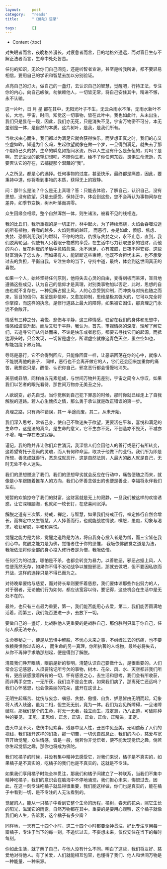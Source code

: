 ```yaml
---
layout:		post
category:	"reads"
title:		"《佛陀》语录"

tags:		[]
---
```

- Content
{:toc}


对失眠者而言，夜晚格外漫长，对疲惫者而言，目的地格外遥远，而对盲目生存不解正法者而言，生命中处处皆苦。



任何的知识，无论你们自己阅览，还是听智者宣讲，甚至是听我所讲，都不要轻易相信，要用自己的学识和智慧去加以分别验证。



点亮自己的灯火，做自己的一盏灯，去认识自己的智慧，觉醒吧，行持正法，专注你的内心，向自己皈依，勿依赖他人，一切皆无常，将自己安住其中，精进不懈，永不认输。



这一片叶，日 月 星 都在其中，无阳光叶子不生，无云朵雨水不落，无雨水新叶不长，大地，宇宙，时间，知觉这一切事物，皆在此叶中。我也如此叶，从未出生，我们只是昙花一现，因此，我们亦无死，只是消失不见，宇宙万物密不可分，本无差别是一体，是自然的本质。这片树叶，是我，是我们所有。



当欲求由心而生，我们都以为满足它就会获得快乐，而梦想正真之时，我们的心又空虚如昨，知道为什么吗，生起欲望就像在做一个梦，一旦得到满足，就失去了那个期待已久的梦，生命的瞬息如指间水流，所以人生没有什么是永恒的，对吗？是啊，忘记尘世的欲望幻想吧，不随你生死，给不了你任何东西，畏惧生命流逝，先要否认它的存在，去捕捉那个潜藏的“我”。



人之所见，都是心的选择。任何事物的过度，甚至快乐，最终都是痛苦，因此，要秉持中道，你将看到事物的本质，获得无上的寂静。



问：那什么是法？什么是无上真理？答：只能去体验，了解自己，认识自己，没有思想，没有欲望，只是去感受，保持正中，体会到这些，您不会再认为事物间存在差异，如季节变换，树木叶落而凋零。



众生因缘会相续，整个自然浑然一体，则生诸法，被看不见的线相连。



我的比丘们，我所重视的是一切正行，林中起火，为了持续燃烧，火焰会吞噬沿途的所有植物，吞噬的越多，火焰则燃的越旺， 而恶行，亦是如此，愤怒、焦虑、贪婪、恐惧利用我们的燃料，不停的灼烧，仇恨与贪婪之火，永不止息，直到，我们脱离轮回，假使有人只着眼于物质的享受，在生活中尽力获取更多的钱财，而他的内心，反在纠缠的矛盾中愈陷愈深，永不满足，心有戚戚，日夜不得安寝，这些财富消失了怎么办，而如果有人，能斩断这些束缚，他既不会担忧未来，也不承受过去的负担，平衡自我，专注生命的当下，守持中道，最终，体会到这世间真正的喜悦。



如果一个人，始终坚持任何原则，他将失去心灵的自由，变得刻板而呆滞，盲目地遵循这些成见，认为自己的信仰才是真理，对别类事物加以否定，此时，思想的自由也就不复存在，一种见解占据上风，人的心念受到抑制，而冲突与对抗也随之而来，盲目的信仰，甚至是非信仰，又愈加抑制，思维是极其强大的，它可以完全将你掌控，而这样的执念，是修行道路上最大的障碍，如果被它困住，那真理之门永远不会敞开。



情感有三种之分，喜悦、悲伤与平静，这三种情感，驻留在我们的身体和思想中，情感如波浪升起，而后又归于平静，我认为，首先，审视情感的深度，理解了解它们，去追寻它们从何处而来，不论是快乐或者悲伤，都要去寻找它们的起源，而抵达源头时，只会发现，一切皆是虚空，所谓虚空就像这青色天空，虽空空如也， 却能包绕下界万物。



辱骂是恶行，它不会得到回应，只能像回音一样，让恶语回荡在你的心中，就像人不能脱离他的影子， 同样，恶行也不会离开做它的人，它们还会回来加重你的痛苦，我想说只是，醒悟、认识你自己，邪念恶行都会慢慢地消失。



美丽或丑陋，同样由五元素组成，与世间万物并无差别，宇宙之简令人惊叹，如果我们以艺者的眼光看待，那世间万物亦无美丑之分。



人欲蜕变，必先自觉。当你觉察到自己犯下罪恶的时候，那时你就已经走上了自我解脱的道路。若人心生愧疚之情，那么勇于承认就是改正错误的第一步。



真理之路，只有两种错误，其一 半途而废，其二，从未开始。



我们深入思考，常省己身，使自己不致迷失于欲望，更要活在平和，喜悦和满足的生命中，这是法的真义，是生命的意义，它不生亦不死，不创造亦不毁灭，不减亦不增，唯一存在者是寂静。



谨记，我的路并非让你们弃世消沉，我深信人们会因他人的善行或恶行有所转变，这希望寄托于高尚的灵魂，而人有何种命运，取决于他做下的业行。我们所为即是所想，善念成就善行，恶念成就恶行，这是自然法则，人最大的敌人就是自己，无时无处不令人迷失。



我们的思想塑造了我们，我们的思想卑劣就会反应在行动中，痛苦便随之而来，就像是小车跟随着推车人的方向，我们心怀善念做出的也便是善业，幸福将永伴我们左右。



短暂的欢愉掠夺了我们的财富，这财富就是无上的寂静，一旦我们被这样的欢愉诱惑，让它深植脑海，也就如一枚长钉，在悲喜间沉浮。



解脱之道有三次第，持戒，禅定，与智慧，如果我们持戒正行，禅定修行自然会增长，而禅定中又生智慧，人人择善而行，也就能战胜情欲，嗔怒，愚痴，幻象与渴求，收获解脱，平和和喜悦。



觉醒之能力是为佛，觉醒之道路是为法，将自我身心投入者是为僧，而三宝皆在我们心中。觉醒之能力是为佛，觉悟者住于你的思惟， 我皈依佛醒觉之道是为法， 我皈依法将你全部的身心投入修行者是为僧，我皈依僧。



任何行为的过度，哪怕是不杀，也都会转变为暴力。以善胜恶，邪恶占据上风，人性便荡然无存，如果你不得不发动战争以摧毁邪恶，那就去做吧，但不要因私欲而开战，这样的选择只是不得已而为之。



对待晚辈要给与慈爱，而对待长辈则要怀着慈悲，我们要体谅那些作出努力的人，对于弱者，无论他们行为如何，都应该宽容以待，要记得，这些机会在生活中是无处不在的。



最终，也只有三点最为重要，第一，我们能否能用心去爱，第二，我们能否圆满地活着，而第三，我们能否更进一步，去放下一切。



要做自己的一盏灯，比战胜他人更重要的是战胜自己，那份胜利只属于你自己，任何人都无法夺去。



生命奥秘之一，便是从恐惧中解脱，不忧心未来之事，不纠缠过去的伤痛，也不要依赖畏惧你过去的人， 而生命的另一真理，你所执著的人或物，最终必将失去，从你不再伸手求助那刻起，便是得到了解脱。



清晨我们睁开眼睛，眼前是新的黎明，清楚认识自己要做什么，是很重要的。人们常会忘记感恩，人须要铭记所亏欠的事物，树木、花朵、风、水、天空都非我们所有，更应该感激着所有的一切，怀有感恩之心，去生活和思考，我们会有所收获，而非两手空空，一无所获，我们岂不是会生病，如果我们病了，那离死亡还远吗？我们心怀感恩，也会像美丽的花朵，盛开在这世上。



无明生起痛苦、忧伤与妄念、嗔怒、贪婪、傲慢、自负、妒忌皆由无明而起，幻象将人诱入歧途，虽为二相，但生死无别，竟为一体。我们为妄见所障碍，一旦诸障破除，那我们整个的生命，将无一无著，独立而生，戒定慧，乃八正道，可破除种种的妄见， 正见，正思维，正念，正语，正业，正命，正精进，正定。



由灭中见不灭，悲伤中见欢喜，残暴中见人性，丑恶中见至美，无明遮蔽了人们的视线，我们拨开这样的幻象，那一切苦，一切优自然息止，我们的内心，慈爱与宽容开始觉醒，众生情感，皆是一般，倘若你非觉悟者，便不能发现觉悟之趣，倘若你生起觉悟之趣，那你也将成为佛陀。





我们吃橘子的时候，并没有集中精神去感受它，对我们来说，橘子是不真实的，如果橘子是不真实的，吃橘子的我们也是不真实的，这就是不专注。

如果我们享用橘子时能全神贯注，那我们和橘子间建立了一种联系，当我们不集中精神吃橘子，我们的意识会在脑海中不停地涌现，我们担心未来，悔恨过去，因此，在这一刻专注吃橘子就显得很重要，我们能这样做，你们也是真实的，能在橘子中看到一切，是不专注的人无法看到的。

觉醒的人，能从一只橘子中看到它整个生命的历程，橘树，春天的花朵，照它生长的阳光，滋润它的雨露，自然万物都在其中。重要的是要用心观察，这个橘子就像我们的人生，告诉我，这个橘子有多少瓣？

同样地，一天有二十四个小时，这二十四个小时都要全神贯注，好比专注享用每一瓣橘子，专注于当下的每一刻，不追忆过去，不妄想未来，仅仅安住在当下的每时每刻。

你如此生活，就了解了自己，与他人没有什么不同。明白了这些，我们将友好、慈爱地对待他人。有了关爱，人们就能相互包容，也懂得了我们、他人和世间万物是一种能量、一种来源。

